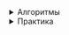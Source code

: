 <details><summary>Алгоритмы</summary>

</details>
<details><summary>Практика</summary>

* [Импорты без модулей](./practice/importsWithoutModules/)

</details>

